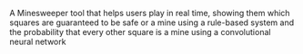 A Minesweeper tool that helps users play in real time, showing them which squares are guaranteed to be safe or a mine using a rule-based system and the probability that every other square is a mine using a convolutional neural network
